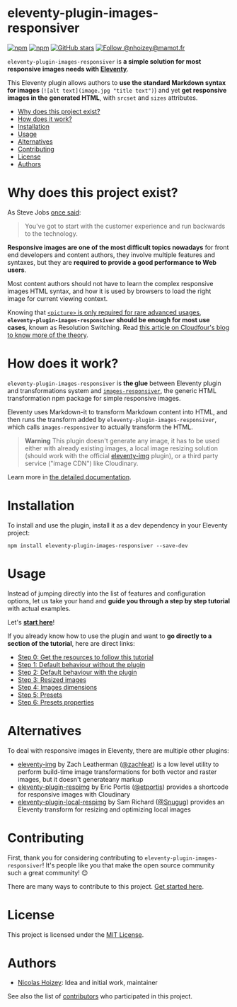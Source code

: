 # eleventy-plugin-images-responsiver

[![npm](https://img.shields.io/npm/v/eleventy-plugin-images-responsiver?logo=npm&style=for-the-badge)](<![npm](https://img.shields.io/npm/v/eleventy-plugin-images-responsiver?logo=npm&style=for-the-badge)>)
[![npm](https://img.shields.io/npm/dw/eleventy-plugin-images-responsiver?style=for-the-badge&logo=npm)](https://www.npmjs.com/package/eleventy-plugin-images-responsiver)
[![GitHub stars](https://img.shields.io/github/stars/nhoizey/eleventy-plugin-images-responsiver.svg?style=for-the-badge&logo=github)](https://github.com/nhoizey/eleventy-plugin-images-responsiver/stargazers)
[![Follow @nhoizey@mamot.fr](https://img.shields.io/mastodon/follow/000262395?domain=https%3A%2F%2Fmamot.fr&style=for-the-badge&logo=mastodon&logoColor=white&color=6364FF)](https://mamot.fr/@nhoizey)

`eleventy-plugin-images-responsiver` is **a simple solution for most responsive images needs with [Eleventy](https://www.11ty.dev/)**.

This Eleventy plugin allows authors to **use the standard Markdown syntax for images** (`![alt text](image.jpg "title text")`) and yet **get responsive images in the generated HTML**, with `srcset` and `sizes` attributes.

<!-- START doctoc generated TOC please keep comment here to allow auto update -->
<!-- DON'T EDIT THIS SECTION, INSTEAD RE-RUN doctoc TO UPDATE -->

- [Why does this project exist?](#why-does-this-project-exist)
- [How does it work?](#how-does-it-work)
- [Installation](#installation)
- [Usage](#usage)
- [Alternatives](#alternatives)
- [Contributing](#contributing)
- [License](#license)
- [Authors](#authors)

<!-- END doctoc generated TOC please keep comment here to allow auto update -->

# Why does this project exist?

As Steve Jobs [once said](https://www.youtube.com/watch?v=oeqPrUmVz-o):

> You've got to start with the customer experience and run backwards to the technology.

**Responsive images are one of the most difficult topics nowadays** for front end developers and content authors, they involve multiple features and syntaxes, but they are **required to provide a good performance to Web users**.

Most content authors should not have to learn the complex responsive images HTML syntax, and how it is used by browsers to load the right image for current viewing context.

Knowing that [`<picture>` is only required for rare advanced usages](https://cloudfour.com/thinks/dont-use-picture-most-of-the-time/), **`eleventy-plugin-images-responsiver` should be enough for most use cases**, known as Resolution Switching. Read [this article on Cloudfour's blog to know more of the theory](https://cloudfour.com/thinks/responsive-images-the-simple-way/).

# How does it work?

`eleventy-plugin-images-responsiver` is **the glue** between Eleventy plugin and transformations system and [`images-responsiver`](../images-responsiver/), the generic HTML transformation npm package for simple responsive images.

Eleventy uses Markdown-it to transform Markdown content into HTML, and then runs the transform added by `eleventy-plugin-images-responsiver`, which calls `images-responsiver` to actually transform the HTML.

> **Warning**
> This plugin doesn't generate any image, it has to be used either with already existing images, a local image resizing solution (should work with the official [eleventy-img](https://www.11ty.dev/docs/plugins/image/) plugin), or a third party service ("image CDN") like Cloudinary.

Learn more in [the detailed documentation](https://nhoizey.github.io/eleventy-plugin-images-responsiver/).

# Installation

To install and use the plugin, install it as a dev dependency in your Eleventy project:

```
npm install eleventy-plugin-images-responsiver --save-dev
```

# Usage

Instead of jumping directly into the list of features and configuration options, let us take your hand and **guide you through a step by step tutorial** with actual examples.

Let's **[start here](https://nhoizey.github.io/eleventy-plugin-images-responsiver/tutorial/00-preparation/)**!

If you already know how to use the plugin and want to **go directly to a section of the tutorial**, here are direct links:

- [Step 0: Get the resources to follow this tutorial](https://nhoizey.github.io/eleventy-plugin-images-responsiver/tutorial/00-preparation/)
- [Step 1: Default behaviour without the plugin](https://nhoizey.github.io/eleventy-plugin-images-responsiver/tutorial/01-without-plugin/)
- [Step 2: Default behaviour with the plugin](https://nhoizey.github.io/eleventy-plugin-images-responsiver/tutorial/02-with-plugin-default/)
- [Step 3: Resized images](https://nhoizey.github.io/eleventy-plugin-images-responsiver/tutorial/03-resized-images/)
- [Step 4: Images dimensions](https://nhoizey.github.io/eleventy-plugin-images-responsiver/tutorial/04-images-dimensions/)
- [Step 5: Presets](https://nhoizey.github.io/eleventy-plugin-images-responsiver/tutorial/05-presets/)
- [Step 6: Presets properties](https://nhoizey.github.io/eleventy-plugin-images-responsiver/tutorial/06-presets-properties/)

# Alternatives

To deal with responsive images in Eleventy, there are multiple other plugins:

- [eleventy-img](https://www.11ty.dev/docs/plugins/image/) by Zach Leatherman ([@zachleat](https://twitter.com/zachleat)) is a low level utility to perform build-time image transformations for both vector and raster images, but it doesn't generateany markup
- [eleventy-plugin-respimg](https://www.npmjs.com/package/eleventy-plugin-respimg) by Eric Portis ([@etportis](https://twitter.com/etportis/)) provides a shortcode for responsive images with Cloudinary
- [eleventy-plugin-local-respimg](https://github.com/chromeos/static-site-scaffold-modules/tree/master/modules/eleventy-plugin-local-respimg) by Sam Richard ([@Snugug](https://twitter.com/Snugug/)) provides an Eleventy transform for resizing and optimizing local images

# Contributing

First, thank you for considering contributing to `eleventy-plugin-images-responsiver`! It's people like you that make the open source community such a great community! 😊

There are many ways to contribute to this project. [Get started here](https://github.com/nhoizey/eleventy-plugin-images-responsiver/blob/main/CONTRIBUTING.md).

# License

This project is licensed under the [MIT License](LICENSE.md).

# Authors

- [Nicolas Hoizey](https://github.com/nhoizey): Idea and initial work, maintainer

See also the list of [contributors](https://github.com/nhoizey/eleventy-plugin-images-responsiver/contributors) who participated in this project.
